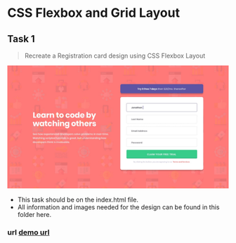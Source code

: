 # CSS Flexbox and Grid Layout

## Task 1

> Recreate a Registration card design using CSS Flexbox Layout

![Alt text](/design/desktop-design.jpg)

* This task should be on the index.html file.
* All information and images needed for the design can be found in this folder here.

### url [demo url](https://genuine-praline-85c2e2.netlify.app)
